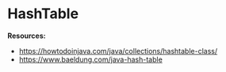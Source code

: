 # HashTable

__Resources:__
* https://howtodoinjava.com/java/collections/hashtable-class/
* https://www.baeldung.com/java-hash-table